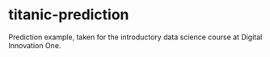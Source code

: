 # titanic-prediction
Prediction example, taken for the introductory data science course at Digital Innovation One.
